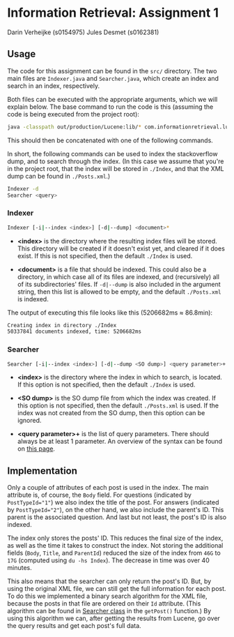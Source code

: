 # Information Retrieval: Assignment 1

Darin Verheijke (s0154975)
Jules Desmet (s0162381)

## Usage

The code for this assignment can be found in the `src/` directory. The two main
files are `Indexer.java` and `Searcher.java`, which create an index and search
in an index, respectively.

Both files can be executed with the appropriate arguments, which we will explain
below. The base command to run the code is this (assuming the code is being
executed from the project root):

```bash
java -classpath out/production/Lucene:lib/* com.informationretrieval.lucene.
```

This should then be concatenated with one of the following commands.

In short, the following commands can be used to index the stackoverflow dump,
and to search through the index. (In this case we assume that you're in the
project root, that the index will be stored in `./Index`, and that the XML dump
can be found in `./Posts.xml`.)

```bash
Indexer -d
Searcher <query>
```

### Indexer

```bash
Indexer [-i|--index <index>] [-d|--dump] <document>*
```

- **\<index\>** is the directory where the resulting index files will be stored.
This directory will be created if it doesn't exist yet, and cleared if it does
exist. If this is not specified, then the default `./Index` is used.

- **\<document\>** is a file that should be indexed. This could also be a
directory, in which case all of its files are indexed, and (recursively) all of
its subdirectories' files. If `-d|--dump` is also included in the argument
string, then this list is allowed to be empty, and the default `./Posts.xml` is
indexed.

The output of executing this file looks like this (5206682ms &#8776; 86.8min):

```txt
Creating index in directory ./Index
50337841 documents indexed, time: 5206682ms
```

### Searcher

```bash
Searcher [-i|--index <index>] [-d|--dump <SO dump>] <query parameter>+
```

- **\<index\>** is the directory where the index in which to search, is located.
If this option is not specified, then the default `./Index` is used.

- **\<SO dump\>** is the SO dump file from which the index was created. If this
option is not specified, then the default `./Posts.xml` is used. If the index
was not created from the SO dump, then this option can be ignored.

- **\<query parameter\>+** is the list of query parameters. There should always
be at least 1 parameter. An overview of the syntax can be found on [this page](
https://lucene.apache.org/core/8_6_3/queryparser/index.html#package.description
).

## Implementation

Only a couple of attributes of each post is used in the index. The main
attribute is, of course, the `Body` field. For questions (indicated by
`PostTypeId="1"`) we also index the title of the post. For answers (indicated by
`PostTypeId="2"`), on the other hand, we also include the parent's ID. This
parent is the associated question. And last but not least, the post's ID is also
indexed.

The index only stores the posts' ID. This reduces the final size of the index,
as well as the time it takes to construct the index. Not storing the additional
fields (`Body`, `Title`, and `ParentId`) reduced the size of the index from
`46G` to `17G` (computed using `du -hs Index`). The decrease in time was over
40 minutes.

This also means that the searcher can only return the post's ID. But, by using
the original XML file, we can still get the full information for each post. To
do this we implemented a binary search algorithm for the XML file, because the
posts in that file are ordered on their `Id` attribute. (This algorithm can be
found in [Searcher class](./src/com/informationretrieval/lucene/Searcher.java)
in the `getPost()` function.) By using this algorithm we can, after getting the
results from Lucene, go over the query results and get each post's full data.

